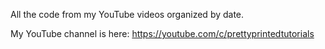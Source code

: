  All the code from my YouTube videos organized by date.

My YouTube channel is here: https://youtube.com/c/prettyprintedtutorials
